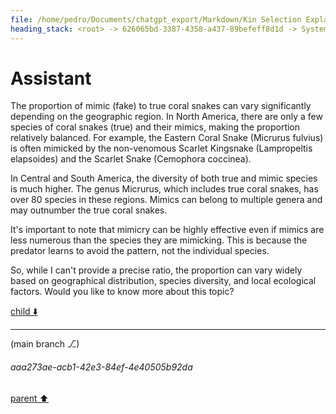 ```yaml
---
file: /home/pedro/Documents/chatgpt_export/Markdown/Kin Selection Explanation.md
heading_stack: <root> -> 626065bd-3387-4358-a437-89befeff8d1d -> System -> 6f9d286c-a866-45f0-8fd8-7ab2518e3885 -> System -> aaa20b92-f336-4338-b049-3e13db30b4dd -> User -> a799e032-fdea-400d-bbad-667966560e4e -> Assistant -> aaa2e179-42d0-42d7-9c79-d139f60e15d1 -> User -> 5461ba67-20bc-4771-9432-6a7a60f15081 -> Assistant -> Social Insects -> Mammals -> Birds -> Humans -> aaa2337b-6980-4fde-9c9e-4ce950c350c8 -> User -> cbf4ab73-2fe6-4549-b4ec-1cfc73b0d507 -> Assistant -> aaa2f50c-7550-477e-9870-41639e0d0330 -> User -> 21472bc0-dfc2-4dd6-b2bb-a5c5a671b62f -> Assistant -> aaa2700f-4647-4f9f-9c3e-f98a4417e9cb -> User -> 51db2948-4764-42ed-9cc0-8a1b5756ca20 -> Assistant -> aaa2f78a-5779-46a2-a466-43925fa89006 -> User -> 1e0538b8-c177-48e1-9567-1a5c8388f1ba -> Assistant
---
```

# Assistant

The proportion of mimic (fake) to true coral snakes can vary significantly depending on the geographic region. In North America, there are only a few species of coral snakes (true) and their mimics, making the proportion relatively balanced. For example, the Eastern Coral Snake (Micrurus fulvius) is often mimicked by the non-venomous Scarlet Kingsnake (Lampropeltis elapsoides) and the Scarlet Snake (Cemophora coccinea).

In Central and South America, the diversity of both true and mimic species is much higher. The genus Micrurus, which includes true coral snakes, has over 80 species in these regions. Mimics can belong to multiple genera and may outnumber the true coral snakes.

It's important to note that mimicry can be highly effective even if mimics are less numerous than the species they are mimicking. This is because the predator learns to avoid the pattern, not the individual species.

So, while I can't provide a precise ratio, the proportion can vary widely based on geographical distribution, species diversity, and local ecological factors. Would you like to know more about this topic?

[child ⬇️](#aaa273ae-acb1-42e3-84ef-4e40505b92da)

---

(main branch ⎇)
###### aaa273ae-acb1-42e3-84ef-4e40505b92da
[parent ⬆️](#1e0538b8-c177-48e1-9567-1a5c8388f1ba)

